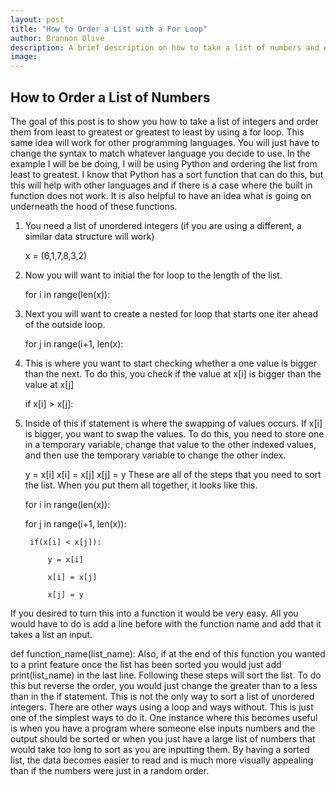 ```yaml
---
layout: post
title: "How to Order a List with a For Loop"
author: Brannon Olive
description: A brief description on how to take a list of numbers and order them from least to greatest or greatest to least.
image: 
---
```


## How to Order a List of Numbers
The goal of this post is to show you how to take a list of integers and order them from least to greatest or greatest to least by using a for loop. This same idea will work for other programming languages. You will just have to change the syntax to match whatever language you decide to use. In the example I will be be doing, I will be using Python and ordering the list from least to greatest. I know that Python has a sort function that can do this, but this will help with other languages and if there is a case where the built in function does not work. It is also helpful to have an idea what is going on underneath the hood of these functions. 

1. You need a list of unordered integers (if you are using a different, a similar data structure will work)

    x = (6,1,7,8,3,2)
2. Now you will want to initial the for loop to the length of the list.

    for i in range(len(x)):
3. Next you will want to create a nested for loop that starts one iter ahead of the outside loop. 

    for j in range(i+1, len(x):
4. This is where you want to start checking whether a one value is bigger than the next. To do this, you check if the value at x[i] is bigger than the value at x[j]

    if x[i] > x[j]:
5. Inside of this if statement is where the swapping of values occurs. If x[i] is bigger, you want to swap the values. To do this, you need to store one in a temporary variable, change that value to the other indexed values, and then use the temporary variable to change the other index.

    y = x[i]
    x[i] = x[j]
    x[j] = y
These are all of the steps that you need to sort the list. When you put them all together, it looks like this.

    for i in range(len(x)):
    
    for j in range(i+1, len(x)):
    
        if(x[i] < x[j]):
        
            y = x[i]
            
            x[i] = x[j]
            
            x[j] = y
If you desired to turn this into a function it would be very easy. All you would have to do is add a line before with the function name and add that it takes a list an input. 

def function_name(list_name): 
Also, if at the end of this function you wanted to a print feature once the list has been sorted you would just add print(list_name) in the last line.
Following these steps will sort the list. To do this but reverse the order, you would just change the greater than to a less than in the if statement. This is not the only way to sort a list of unordered integers. There are other ways using a loop and ways without. This is just one of the simplest ways to do it.
One instance where this becomes useful is when you have a program where someone else inputs numbers and the output should be sorted or when you just have a large list of numbers that would take too long to sort as you are inputting them. By having a sorted list, the data becomes easier to read and is much more visually appealing than if the numbers were just in a random order.
